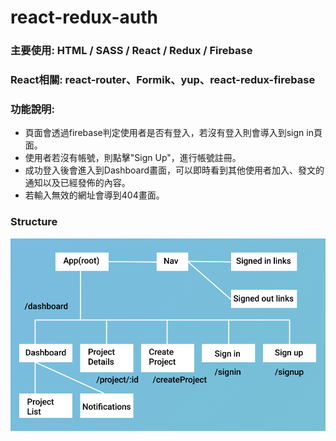 # react-redux-auth

### 主要使用: HTML / SASS / React / Redux / Firebase
### React相關: react-router、Formik、yup、react-redux-firebase
### 功能說明:
* 頁面會透過firebase判定使用者是否有登入，若沒有登入則會導入到sign in頁面。
* 使用者若沒有帳號，則點擊"Sign Up"，進行帳號註冊。
* 成功登入後會進入到Dashboard畫面，可以即時看到其他使用者加入、發文的通知以及已經發佈的內容。
* 若輸入無效的網址會導到404畫面。

### Structure
![Alt text](/src/assets/img/webstructure.png?raw=true "Optional Title")
